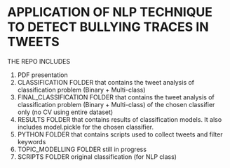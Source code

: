 # APPLICATION OF NLP TECHNIQUE TO DETECT BULLYING TRACES IN TWEETS

THE REPO INCLUDES 
1. PDF presentation
2. CLASSIFICATION FOLDER that contains the tweet analysis of classification problem (Binary + Multi-class)
3. FINAL_CLASSIFICATION FOLDER that contains the tweet analysis of classification problem (Binary + Multi-class) of the chosen classifier only (no CV using entire dataset)
4. RESULTS FOLDER that contains results of classification models. It also includes model.pickle for the chosen classifier.
5. PYTHON FOLDER that contains scripts used to collect tweets and filter keywords
6. TOPIC_MODELLING FOLDER still in progress
7. SCRIPTS FOLDER original classification (for NLP class)

